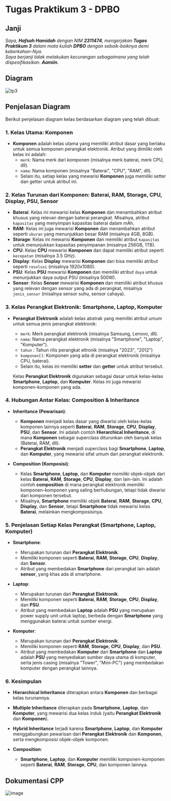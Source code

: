 # Tugas Praktikum 3 - DPBO

## Janji
_Saya, **Hafsah Hamidah** dengan NIM **2311474**, mengerjakan **Tugas Praktikum 3** dalam mata kuliah **DPBO** dengan sebaik-baiknya demi keberkahan-Nya.  
Saya berjanji tidak melakukan kecurangan sebagaimana yang telah dispesifikasikan. **Aamiin.**_
## Diagram

![tp3](https://github.com/user-attachments/assets/c18d57ec-3500-46c7-8a2c-50a618661889)

## Penjelasan Diagram
Berikut penjelasan diagram kelas berdasarkan diagram yang telah dibuat:

### **1. Kelas Utama: Komponen**
- **Komponen** adalah kelas utama yang memiliki atribut dasar yang berlaku untuk semua komponen perangkat elektronik. Atribut yang dimiliki oleh kelas ini adalah:
  - `merk`: Nama merk dari komponen (misalnya merk baterai, merk CPU, dll).
  - `nama`: Nama komponen (misalnya "Baterai", "CPU", "RAM", dll).
  - Selain itu, setiap kelas yang mewarisi **Komponen** juga memiliki setter dan getter untuk atribut ini.

### **2. Kelas Turunan dari Komponen: Baterai, RAM, Storage, CPU, Display, PSU, Sensor**
- **Baterai**: Kelas ini mewarisi kelas **Komponen** dan menambahkan atribut khusus yang relevan dengan baterai perangkat. Misalnya, atribut `kapasitas` yang menyimpan kapasitas baterai dalam mAh.
- **RAM**: Kelas ini juga mewarisi **Komponen** dan menambahkan atribut seperti `ukuran` yang menunjukkan besar RAM (misalnya 4GB, 8GB).
- **Storage**: Kelas ini mewarisi **Komponen** dan memiliki atribut `kapasitas` untuk menunjukkan kapasitas penyimpanan (misalnya 256GB, 1TB).
- **CPU**: Kelas **CPU** mewarisi **Komponen** dan dapat memiliki atribut seperti `kecepatan` (misalnya 3.5 GHz).
- **Display**: Kelas **Display** mewarisi **Komponen** dan bisa memiliki atribut seperti `resolusi` (misalnya 1920x1080).
- **PSU**: Kelas **PSU** mewarisi **Komponen** dan memiliki atribut `daya` untuk menunjukkan daya output PSU (misalnya 500W).
- **Sensor**: Kelas **Sensor** mewarisi **Komponen** dan memiliki atribut khusus yang relevan dengan sensor yang ada di perangkat, misalnya `jenis_sensor` (misalnya sensor suhu, sensor cahaya).

### **3. Kelas Perangkat Elektronik: Smartphone, Laptop, Komputer**
- **Perangkat Elektronik** adalah kelas abstrak yang memiliki atribut umum untuk semua jenis perangkat elektronik:
  - `merk`: Merk perangkat elektronik (misalnya Samsung, Lenovo, dll).
  - `nama`: Nama perangkat elektronik (misalnya "Smartphone", "Laptop", "Komputer").
  - `tahun` : Tahun rilis perangkat eltronik (misalnya "2023", "2012")
  - `komponen[]`: Komponen yang ada di perangkat elektronik (misalnya CPU, baterai).
  - Selain itu, kelas ini memiliki **setter** dan **getter** untuk atribut tersebut.
  
  Kelas **Perangkat Elektronik** digunakan sebagai dasar untuk kelas-kelas **Smartphone**, **Laptop**, dan **Komputer**. Kelas ini juga mewarisi komponen-komponen yang ada.

### **4. Hubungan Antar Kelas: Composition & Inheritance**
- **Inheritance (Pewarisan)**:
  - **Komponen** menjadi kelas dasar yang diwarisi oleh kelas-kelas komponen lainnya seperti **Baterai**, **RAM**, **Storage**, **CPU**, **Display**, **PSU**, dan **Sensor**. Ini adalah contoh **Hierarchical Inheritance**, di mana **Komponen** sebagai superclass diturunkan oleh banyak kelas (Baterai, RAM, dll).
  - **Perangkat Elektronik** menjadi superclass bagi **Smartphone**, **Laptop**, dan **Komputer**, yang mewarisi sifat umum dari perangkat elektronik.
  
- **Composition (Komposisi)**:
  - Kelas **Smartphone**, **Laptop**, dan **Komputer** *memiliki* objek-objek dari kelas **Baterai**, **RAM**, **Storage**, **CPU**, **Display**, dan lain-lain. Ini adalah contoh **composition** di mana perangkat elektronik memiliki komponen-komponen yang saling berhubungan, tetapi tidak diwarisi dari komponen tersebut.
  - Misalnya, **Smartphone** memiliki objek **Baterai**, **RAM**, **Storage**, **CPU**, **Display**, dan **Sensor**, tetapi **Smartphone** tidak mewarisi kelas **Baterai**, melainkan mengkomposisinya.

### **5. Penjelasan Setiap Kelas Perangkat (Smartphone, Laptop, Komputer)**
- **Smartphone**:
  - Merupakan turunan dari **Perangkat Elektronik**.
  - Memiliki komponen seperti **Baterai**, **RAM**, **Storage**, **CPU**, **Display**, dan **Sensor**.
  - Atribut yang membedakan **Smartphone** dari perangkat lain adalah **sensor**, yang khas ada di smartphone.
  
- **Laptop**:
  - Merupakan turunan dari **Perangkat Elektronik**.
  - Memiliki komponen seperti **Baterai**, **RAM**, **Storage**, **CPU**, **Display**, dan **PSU**.
  - Atribut yang membedakan **Laptop** adalah **PSU** yang merupakan power supply unit untuk laptop, berbeda dengan **Smartphone** yang menggunakan baterai untuk sumber energi.
  
- **Komputer**:
  - Merupakan turunan dari **Perangkat Elektronik**.
  - Memiliki komponen seperti **RAM**, **Storage**, **CPU**, **Display**, dan **PSU**.
  - Atribut yang membedakan **Komputer** dari **Smartphone** dan **Laptop** adalah **PSU** yang menyediakan sumber daya utama di komputer, serta jenis casing (misalnya "Tower", "Mini-PC") yang membedakan komputer dengan perangkat lainnya.

### **6. Kesimpulan**
- **Hierarchical Inheritance** diterapkan antara **Komponen** dan berbagai kelas turunannya.
- **Multiple Inheritance** diterapkan pada **Smartphone**, **Laptop**, dan **Komputer**, yang mewarisi dua kelas induk (yaitu **Perangkat Elektronik** dan **Komponen**).
- **Hybrid Inheritance** terjadi karena **Smartphone**, **Laptop**, dan **Komputer** menggabungkan pewarisan dari **Perangkat Elektronik** dan **Komponen**, serta mengkomposisi objek-objek komponen.

  
- **Composition**: 
  - **Smartphone**, **Laptop**, dan **Komputer** memiliki komponen-komponen seperti **Baterai**, **RAM**, **Storage**, **CPU**, dan komponen lainnya.
 
## Dokumentasi CPP
![image](https://github.com/user-attachments/assets/938083e6-ee10-40fa-8957-1522f6f4681d)

  
